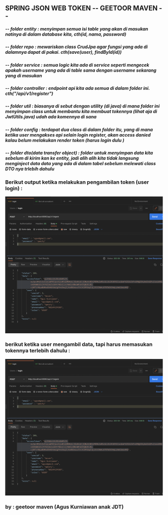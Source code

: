 ## **SPRING JSON WEB TOKEN -- GEETOOR MAVEN --**

##### -- folder entity : menyimpan semua isi table yang akan di masukan natinya di dalam database kita, cth(id, nama, password)

##### -- folder repo : mewariskan class CrudJpa agar fungsi yang ada di dalamnya dapat di pakai. cth(save(user), findById(id))

##### -- folder service : semua logic kita ada di service seperti mengecek apakah username yang ada di table sama dengan username sekarang yang di masukan

##### -- folder controller : endpoint api kita ada semua di dalam folder ini. cth("/api/v1/register")

##### -- folder util : biasanya di sebut dengan utility (di java) di mana folder ini menyimpan class untuk membantu kita membuat tokennya (lihat aja di JwtUtils.java) udah ada komennya di sana

##### -- folder config : terdapat dua class di dalam folder itu, yang di mana ketika user mengakses api selain login register, akan access danied kalau belum melakukan render token (harus login dulu )

##### -- folder dto(data transfer object) : folder untuk menyimpan data kita sebelum di kirim kan ke entity, jadi alih alih kita tidak langsung menginject data data yang ada di dalam tabel sebelum melewati class DTO nya trlebih dahulu

### Berikut output ketika melakukan pengambilan token (user login) : 

![](src/main/java/id/co/geetoor/demoauth/img/post.png)


### berikut ketika user  mengambil data, tapi harus memasukan tokennya terlebih dahulu : 
![](src/main/java/id/co/geetoor/demoauth/img/post.png)

### by : geetoor maven (Agus Kurniawan anak JDT)